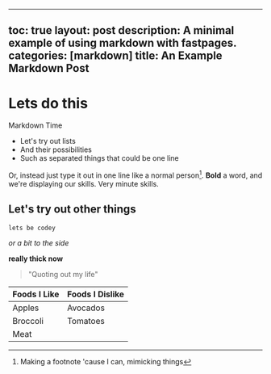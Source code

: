  ---
toc: true
layout: post
description: A minimal example of using markdown with fastpages.
categories: [markdown]
title: An Example Markdown Post
---

# Lets do this 
Markdown Time
- Let's try out lists
- And their possibilities
- Such as separated things that could be one line

Or, instead just type it out in one line like a normal person[^1]. **Bold** a word, and we're displaying our skills. Very minute skills.

## Let's try out other things
`lets be codey  `

*or a bit to the side*

**really thick now**

>"Quoting out my life"

| Foods I Like | Foods I Dislike |
|-|-|
| Apples | Avocados |
| Broccoli | Tomatoes |
| Meat | |I dunno|




[^1]: Making a footnote 'cause I can, mimicking things
